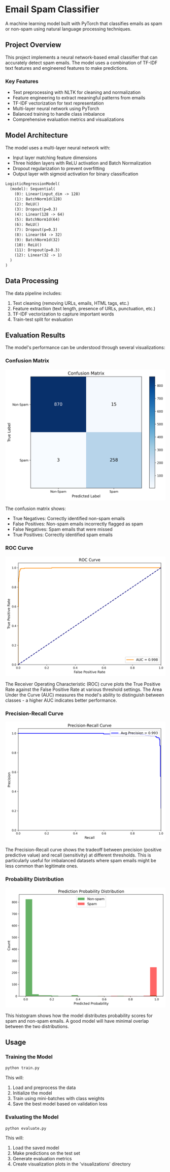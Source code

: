 # Email Spam Classifier

A machine learning model built with PyTorch that classifies emails as spam or non-spam using natural language processing techniques.

## Project Overview

This project implements a neural network-based email classifier that can accurately detect spam emails. The model uses a combination of TF-IDF text features and engineered features to make predictions.

### Key Features

- Text preprocessing with NLTK for cleaning and normalization
- Feature engineering to extract meaningful patterns from emails
- TF-IDF vectorization for text representation
- Multi-layer neural network using PyTorch
- Balanced training to handle class imbalance
- Comprehensive evaluation metrics and visualizations

## Model Architecture

The model uses a multi-layer neural network with:

- Input layer matching feature dimensions
- Three hidden layers with ReLU activation and Batch Normalization
- Dropout regularization to prevent overfitting
- Output layer with sigmoid activation for binary classification

```text
LogisticRegressionModel(
  (model): Sequential(
    (0): Linear(input_dim -> 128)
    (1): BatchNorm1d(128)
    (2): ReLU()
    (3): Dropout(p=0.3)
    (4): Linear(128 -> 64)
    (5): BatchNorm1d(64)
    (6): ReLU()
    (7): Dropout(p=0.3)
    (8): Linear(64 -> 32)
    (9): BatchNorm1d(32)
    (10): ReLU()
    (11): Dropout(p=0.3)
    (12): Linear(32 -> 1)
  )
)
```

## Data Processing

The data pipeline includes:

1. Text cleaning (removing URLs, emails, HTML tags, etc.)
2. Feature extraction (text length, presence of URLs, punctuation, etc.)
3. TF-IDF vectorization to capture important words
4. Train-test split for evaluation

## Evaluation Results

The model's performance can be understood through several visualizations:

### Confusion Matrix

![Confusion Matrix](visualizations/confusion_matrix.png)

The confusion matrix shows:

- True Negatives: Correctly identified non-spam emails
- False Positives: Non-spam emails incorrectly flagged as spam
- False Negatives: Spam emails that were missed
- True Positives: Correctly identified spam emails

### ROC Curve

![ROC Curve](visualizations/roc_curve.png)

The Receiver Operating Characteristic (ROC) curve plots the True Positive Rate against the False Positive Rate at various threshold settings. The Area Under the Curve (AUC) measures the model's ability to distinguish between classes - a higher AUC indicates better performance.

### Precision-Recall Curve

![Precision-Recall Curve](visualizations/precision_recall_curve.png)

The Precision-Recall curve shows the tradeoff between precision (positive predictive value) and recall (sensitivity) at different thresholds. This is particularly useful for imbalanced datasets where spam emails might be less common than legitimate ones.

### Probability Distribution

![Probability Distribution](visualizations/probability_distribution.png)

This histogram shows how the model distributes probability scores for spam and non-spam emails. A good model will have minimal overlap between the two distributions.

## Usage

### Training the Model

```bash
python train.py
```

This will:

1. Load and preprocess the data
2. Initialize the model
3. Train using mini-batches with class weights
4. Save the best model based on validation loss

### Evaluating the Model

```bash
python evaluate.py
```

This will:

1. Load the saved model
2. Make predictions on the test set
3. Generate evaluation metrics
4. Create visualization plots in the 'visualizations' directory
